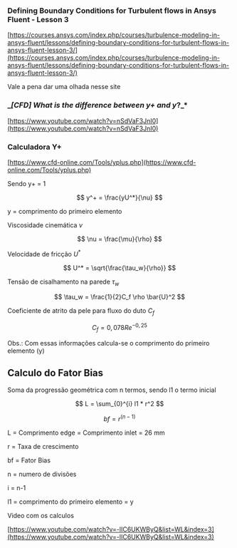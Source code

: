 ### **Defining Boundary Conditions for Turbulent flows in Ansys Fluent - Lesson 3**

[https://courses.ansys.com/index.php/courses/turbulence-modeling-in-ansys-fluent/lessons/defining-boundary-conditions-for-turbulent-flows-in-ansys-fluent-lesson-3/](https://courses.ansys.com/index.php/courses/turbulence-modeling-in-ansys-fluent/lessons/defining-boundary-conditions-for-turbulent-flows-in-ansys-fluent-lesson-3/)

Vale a pena dar uma olhada nesse site

### __[CFD] What is the difference between y+ and y_?_*

[https://www.youtube.com/watch?v=nSdVaF3JnI0](https://www.youtube.com/watch?v=nSdVaF3JnI0)

### Calculadora Y+

[https://www.cfd-online.com/Tools/yplus.php](https://www.cfd-online.com/Tools/yplus.php)

Sendo y+ = 1

$$ y^+ = \frac{yU^*}{\nu} $$

y = comprimento do primeiro elemento

Viscosidade cinemática $\nu$

$$ \nu = \frac{\mu}{\rho} $$

Velocidade de fricção $U^*$

$$ U^* = \sqrt{\frac{\tau_w}{\rho}} $$

Tensão de cisalhamento na parede $\tau_w$

$$ \tau_w = \frac{1}{2}C_f \rho \bar{U}^2 $$

Coeficiente de atrito da pele para fluxo do duto $C_f$

$$ C_f = 0,078 Re^{-0,25} $$

Obs.: Com essas informações calcula-se o comprimento do primeiro elemento (y)

## Calculo do Fator Bias

Soma da progressão geométrica com n termos, sendo l1 o termo inicial

$$ L = \sum_{0}^{i} l1 * r^2 $$

$$ bf = r^{(n-1)} $$

L = Comprimento edge = Comprimento inlet = 26 mm

r = Taxa de crescimento

bf = Fator Bias

n = numero de divisões

i = n-1

l1 = comprimento do primeiro elemento = y

Video com os calculos

[https://www.youtube.com/watch?v=-lIC6UKWByQ&list=WL&index=3](https://www.youtube.com/watch?v=-lIC6UKWByQ&list=WL&index=3)